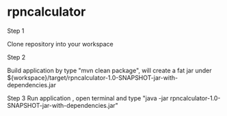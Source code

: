 # rpncalculator

Step 1

Clone repository into your workspace

Step 2

Build application by type "mvn clean package", will create a fat jar under ${workspace}/target/rpncalculator-1.0-SNAPSHOT-jar-with-dependencies.jar

Step 3
  Run application , open terminal and type "java -jar rpncalculator-1.0-SNAPSHOT-jar-with-dependencies.jar"
   


 
